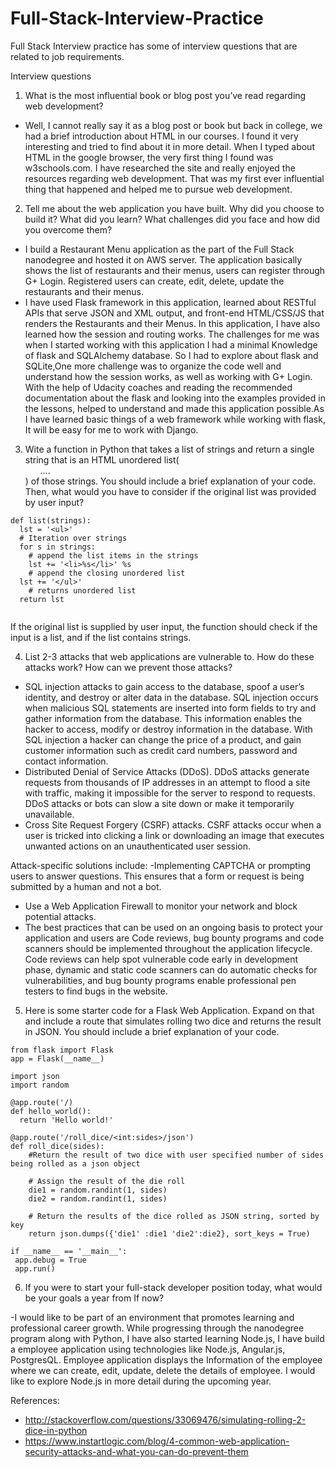 # Full-Stack-Interview-Practice
Full Stack Interview practice has some of interview questions that are related to job requirements. 

Interview questions

1. What is the most influential book or blog post you’ve read regarding web  development?
  - Well, I cannot really say it as a blog post or book but back in college, we had a brief introduction about HTML in our courses. I found it very interesting and tried to find about it in more detail. 
   When I typed about HTML in the google browser, the very first thing I found was w3schools.com.  I have researched the site and really enjoyed the resources regarding web development. 
   That was my first ever influential thing that happened and helped me to pursue web development.
  
2. Tell me about the web application you have built. Why did you choose to build it? What did you learn? What challenges did you face and how did you overcome them?
 -  I build a Restaurant Menu application as the part of the Full Stack nanodegree and hosted it on AWS server. The application basically shows the list of restaurants and their menus, users can register through G+ Login. Registered users can create, edit, delete, update the restaurants and their menus.
 - I have used Flask framework in this application,  learned about RESTful APIs that serve JSON and XML output, and front-end HTML/CSS/JS that renders the Restaurants and their Menus. In this application, I have also learned how the session and routing works.
   The challenges for me was when I started working with this application I had a minimal Knowledge of flask and SQLAlchemy database. So I had to explore about flask and SQLite,One more challenge was to organize the code well and understand how the session works, as well as working with G+ Login. With the help of Udacity coaches and reading the recommended documentation about the flask and looking into the examples provided in the lessons, helped to understand and made this application possible.As I have learned basic things of a web framework while working with flask, It will be easy for me to work with Django.

3. Wite a function in Python that takes a list of strings and return a single string that is an HTML unordered list(<ul>….</ul>) of those strings. You should include a brief explanation of your code. Then, what would you have to consider  if the original list was provided by user input?
``` 
def list(strings):
  lst = '<ul>'
  # Iteration over strings
  for s in strings:
    # append the list items in the strings
    lst += '<li>%s</li>' %s
    # append the closing unordered list
  lst += '</ul>'
    # returns unordered list
  return lst
 
  ``` 
  If the original list is supplied by user input, the function should check if the input is a list, and if the list contains strings.

4. List 2-3 attacks that web applications are vulnerable to. How do these attacks work? How can we prevent those attacks?
  -	SQL injection attacks to gain access to the database, spoof  a user’s identity,  and destroy or alter data in the database. SQL injection occurs when malicious SQL statements are inserted into form fields to try and gather information from the database. This information enables the hacker to access, modify or destroy information in the database. With SQL injection a hacker can change the price of a product, and gain customer information such as credit card numbers, password and contact information.
  -	Distributed Denial of Service Attacks (DDoS). DDoS attacks generate requests from thousands  of IP addresses in an attempt to flood a site with traffic, making it impossible for the server to respond to requests. DDoS attacks or bots can slow a site down or make it temporarily unavailable.
  -	Cross Site Request Forgery (CSRF) attacks. CSRF attacks occur when a user is tricked into clicking a link or downloading an image that executes unwanted actions on an unauthenticated user session.
  
  Attack-specific solutions include:
  -Implementing CAPTCHA or prompting users to answer questions. This ensures that a form or request is being submitted by a human and not a bot.
  - Use a Web Application Firewall to monitor your network and block potential attacks.
  - The best practices that can be used on an ongoing basis to protect your application and users are Code reviews, bug bounty programs      and code scanners should be implemented throughout the application lifecycle. Code reviews can help spot vulnerable code early in          development phase, dynamic and static code scanners can do automatic checks for vulnerabilities, and bug bounty programs enable            professional pen testers to find bugs in the website.
 
5. Here is some starter code for a Flask Web Application. Expand on that and include a route that simulates rolling two dice and returns    the result in JSON. You should include a brief explanation of your code.
```
from flask import Flask
app = Flask(__name__)

import json
import random

@app.route('/)
def hello_world():
  return 'Hello world!'
  
@app.route('/roll_dice/<int:sides>/json')
def roll_dice(sides):
    #Return the result of two dice with user specified number of sides being rolled as a json object
    
    # Assign the result of the die roll
    die1 = random.randint(1, sides)
    die2 = random.randint(1, sides)
    
    # Return the results of the dice rolled as JSON string, sorted by key
    return json.dumps({'die1' :die1 'die2':die2}, sort_keys = True)

if __name__ == '__main__':
 app.debug = True
 app.run()
```
6. If you were to start your full-stack developer position today, what would be your goals a year from If now?

-I would like to be part of an environment that promotes learning and professional career growth. While progressing through the nanodegree program along with Python, I have also started learning Node.js, I have build a employee application using technologies like Node.js, Angular.js, PostgresQL. Employee application displays the Information of the employee where we can create, edit, update, delete the details of employee. I would like to explore Node.js in more detail during the upcoming year.

References:
- http://stackoverflow.com/questions/33069476/simulating-rolling-2-dice-in-python
- https://www.instartlogic.com/blog/4-common-web-application-security-attacks-and-what-you-can-do-prevent-them

